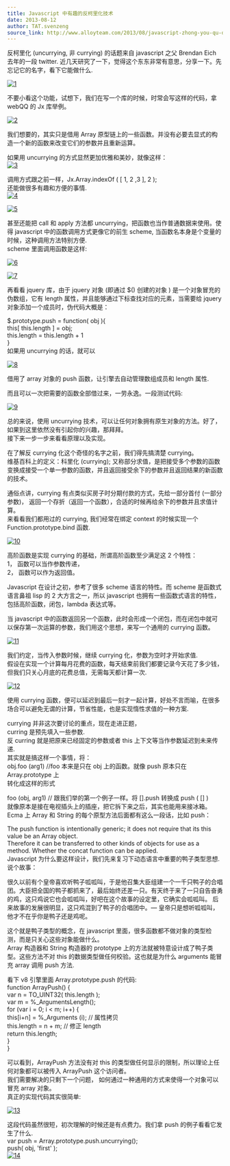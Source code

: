```yaml
---
title: Javascript 中有趣的反柯里化技术
date: 2013-08-12
author: TAT.svenzeng
source_link: http://www.alloyteam.com/2013/08/javascript-zhong-you-qu-di-fan-ke-li-hua-ji-shu/
---
```


反柯里化 (uncurrying, 非 currying) 的话题来自 javascript 之父 Brendan Eich 去年的一段 twitter. 近几天研究了一下，觉得这个东东非常有意思，分享一下。先忘记它的名字，看下它能做什么.

[![](http://www.alloyteam.com/wp-content/uploads/2013/08/1.gif "1")](http://www.alloyteam.com/wp-content/uploads/2013/08/1.gif)

不要小看这个功能，试想下，我们在写一个库的时候，时常会写这样的代码，拿 webQQ 的 Jx 库举例。

[![](http://www.alloyteam.com/wp-content/uploads/2013/08/2.gif "2")](http://www.alloyteam.com/wp-content/uploads/2013/08/2.gif)

我们想要的，其实只是借用 Array 原型链上的一些函数。并没有必要去显式的构造一个新的函数来改变它们的参数并且重新运算。

如果用 uncurrying 的方式显然更加优雅和美妙，就像这样：  
[![](http://www.alloyteam.com/wp-content/uploads/2013/08/3.gif "3")](http://www.alloyteam.com/wp-content/uploads/2013/08/3.gif)

调用方式跟之前一样，Jx.Array.indexOf ( \[ 1, 2 ,3 ], 2 );  
还能做很多有趣和方便的事情.  
[![](http://www.alloyteam.com/wp-content/uploads/2013/08/4.png "4")](http://www.alloyteam.com/wp-content/uploads/2013/08/4.png)

[![](http://www.alloyteam.com/wp-content/uploads/2013/08/5.png "5")](http://www.alloyteam.com/wp-content/uploads/2013/08/5.png)

甚至还能把 call 和 apply 方法都 uncurrying，把函数也当作普通数据来使用。使得 javascript 中的函数调用方式更像它的前生 scheme, 当函数名本身是个变量的时候，这种调用方法特别方便.  
scheme 里面调用函数是这样:

[![](http://www.alloyteam.com/wp-content/uploads/2013/08/6.png "6")](http://www.alloyteam.com/wp-content/uploads/2013/08/6.png)

[![](http://www.alloyteam.com/wp-content/uploads/2013/08/7.png "7")](http://www.alloyteam.com/wp-content/uploads/2013/08/7.png)

再看看 jquery 库，由于 jquery 对象 (即通过 $() 创建的对象 ) 是一个对象冒充的伪数组，它有 length 属性，并且能够通过下标查找对应的元素，当需要给 jquery 对象添加一个成员时，伪代码大概是：

$.prototype.push = function( obj ){  
this\[ this.length ] = obj;  
this.length = this.length + 1  
}  
如果用 uncurrying 的话，就可以

[![](http://www.alloyteam.com/wp-content/uploads/2013/08/8.gif "8")](http://www.alloyteam.com/wp-content/uploads/2013/08/8.gif)

借用了 array 对象的 push 函数，让引擎去自动管理数组成员和 length 属性.

而且可以一次把需要的函数全部借过来，一劳永逸。一段测试代码:

[![](http://www.alloyteam.com/wp-content/uploads/2013/08/9-.gif "9")](http://www.alloyteam.com/wp-content/uploads/2013/08/9-.gif)

总的来说，使用 uncurrying 技术，可以让任何对象拥有原生对象的方法。好了，如果到这里依然没有引起你的兴趣，那拜拜。  
接下来一步一步来看看原理以及实现。

在了解反 currying 化这个奇怪的名字之前，我们得先搞清楚 currying。  
维基百科上的定义：科里化 (currying); 又称部分求值，是把接受多个参数的函数变换成接受一个单一参数的函数，并且返回接受余下的参数并且返回结果的新函数的技术。

通俗点讲，currying 有点类似买房子时分期付款的方式，先给一部分首付 (一部分参数)， 返回一个存折（返回一个函数），合适的时候再给余下的参数并且求值计算。  
来看看我们都用过的 currying, 我们经常在绑定 context 的时候实现一个 Function.prototype.bind 函数.

[![](http://www.alloyteam.com/wp-content/uploads/2013/08/10.gif "10")](http://www.alloyteam.com/wp-content/uploads/2013/08/10.gif)

高阶函数是实现 currying 的基础，所谓高阶函数至少满足这 2 个特性：  
1， 函数可以当作参数传递，  
2， 函数可以作为返回值。

Javascript 在设计之初，参考了很多 scheme 语言的特性。而 scheme 是函数式语言鼻祖 lisp 的 2 大方言之一，所以 javascript 也拥有一些函数式语言的特性，包括高阶函数，闭包，lambda 表达式等。

当 javascript 中的函数返回另一个函数，此时会形成一个闭包，而在闭包中就可以保存第一次运算的参数，我们用这个思想，来写一个通用的 currying 函数。

[![](http://www.alloyteam.com/wp-content/uploads/2013/08/11.gif "11")](http://www.alloyteam.com/wp-content/uploads/2013/08/11.gif)

我们约定，当传入参数时候，继续 currying 化，参数为空时才开始求值.  
假设在实现一个计算每月花费的函数，每天结束前我们都要记录今天花了多少钱，但我们只关心月底的花费总值，无需每天都计算一次.

[![](http://www.alloyteam.com/wp-content/uploads/2013/08/12.gif "12")](http://www.alloyteam.com/wp-content/uploads/2013/08/12.gif)

使用 currying 函数，便可以延迟到最后一刻才一起计算，好处不言而喻，在很多场合可以避免无谓的计算，节省性能，也是实现惰性求值的一种方案.

currying 并非这次要讨论的重点，现在走进正题，  
curring 是预先填入一些参数.  
反 curring 就是把原来已经固定的参数或者 this 上下文等当作参数延迟到未来传递.  
其实就是搞这样一个事情，将：  
obj.foo (arg1) //foo 本来是只在 obj 上的函数。就像 push 原本只在 Array.prototype 上  
转化成这样的形式

foo (obj, arg1) // 跟我们举的第一个例子一样。将 \[].push 转换成 push ( \[] )  
就像原本是接在电视插头上的插座，把它拆下来之后，其实也能用来接冰箱。  
Ecma 上 Array 和 String 的每个原型方法后面都有这么一段话，比如 push：

The push function is intentionally generic; it does not require that its this value be an Array object.  
Therefore it can be transferred to other kinds of objects for use as a method. Whether the concat function can be applied.  
Javascript 为什么要这样设计，我们先来复习下动态语言中重要的鸭子类型思想.  
说个故事：

很久以前有个皇帝喜欢听鸭子呱呱叫，于是他召集大臣组建一个一千只鸭子的合唱团。大臣把全国的鸭子都抓来了，最后始终还差一只。有天终于来了一只自告奋勇的鸡，这只鸡说它也会呱呱叫，好吧在这个故事的设定里，它确实会呱呱叫。 后来故事的发展很明显，这只鸡混到了鸭子的合唱团中。— 皇帝只是想听呱呱叫，他才不在乎你是鸭子还是鸡呢。

这个就是鸭子类型的概念，在 javascript 里面，很多函数都不做对象的类型检测，而是只关心这些对象能做什么。  
Array 构造器和 String 构造器的 prototype 上的方法就被特意设计成了鸭子类型。这些方法不对 this 的数据类型做任何校验。这也就是为什么 arguments 能冒充 array 调用 push 方法.

看下 v8 引擎里面 Array.prototype.push 的代码:  
function ArrayPush() {  
var n = TO_UINT32( this.length );  
var m = %\_ArgumentsLength();  
for (var i = 0; i &lt; m; i++) {  
this\[i+n] = %\_Arguments (i); // 属性拷贝  
this.length = n + m; // 修正 length  
return this.length;  
}  
}

可以看到，ArrayPush 方法没有对 this 的类型做任何显示的限制，所以理论上任何对象都可以被传入 ArrayPush 这个访问者。  
我们需要解决的只剩下一个问题， 如何通过一种通用的方式来使得一个对象可以冒充 array 对象。  
真正的实现代码其实很简单:

[![](http://www.alloyteam.com/wp-content/uploads/2013/08/13.gif "13")](http://www.alloyteam.com/wp-content/uploads/2013/08/13.gif)

这段代码虽然很短，初次理解的时候还是有点费力。我们拿 push 的例子看看它发生了什么.  
var push = Array.prototype.push.uncurrying();  
push( obj, 'first' );  
[![](http://www.alloyteam.com/wp-content/uploads/2013/08/14.gif "14")](http://www.alloyteam.com/wp-content/uploads/2013/08/14.gif)